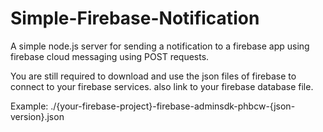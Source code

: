 # Simple-Firebase-Notification
A simple node.js server for sending a notification to a firebase app using firebase cloud messaging using POST requests.

You are still required to download and use the json files of firebase to connect to your firebase services. also link to your firebase database file.

Example: ./{your-firebase-project}-firebase-adminsdk-phbcw-{json-version}.json
